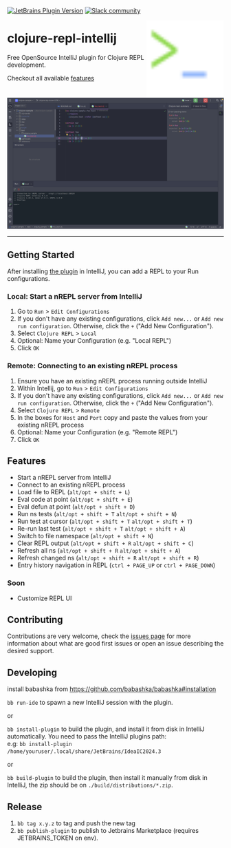 [![JetBrains Plugin Version](https://img.shields.io/jetbrains/plugin/v/com.github.clojure-repl?style=flat-square&labelColor=91B6FB&color=93DA52&link=https%3A%2F%2Fplugins.jetbrains.com%2Fplugin%2F23073-clojure-repl)](https://plugins.jetbrains.com/plugin/23073-clojure-repl)
[![Slack community](https://img.shields.io/badge/Slack-chat-blue?style=flat-square&labelColor=91B6FB&color=93DA52)](https://clojurians.slack.com/archives/C06DZSPDCPJ)

<img src="images/logo.svg" width="180" align="right">

# clojure-repl-intellij

<!-- Plugin description -->

Free OpenSource IntelliJ plugin for Clojure REPL development. 

Checkout all available [features](https://github.com/afucher/clojure-repl-intellij#features)

<!-- Plugin description end -->

![Clojure LSP Intellij](images/demo.png)

---
## Getting Started
After installing [the plugin](https://plugins.jetbrains.com/plugin/23073-clojure-repl) in IntelliJ, you can add a REPL to your Run
configurations.

### Local: Start a nREPL server from IntelliJ
1. Go to `Run` > `Edit Configurations`
2. If you don't have any existing configurations, click `Add new...` or `Add new run configuration`. Otherwise, click the `+` ("Add New Configuration").
3. Select `Clojure REPL` > `Local`
4. Optional: Name your Configuration (e.g. "Local REPL")
5. Click `OK`


### Remote: Connecting to an existing nREPL process
1. Ensure you have an existing nREPL process running outside IntelliJ
2. Within Intellij, go to `Run` > `Edit Configurations`
3. If you don't have any existing configurations, click `Add new...` or `Add new run configuration`. Otherwise, click the `+` ("Add New Configuration").
4. Select `Clojure REPL` > `Remote`
5. In the boxes for `Host` and `Port` copy and paste the values from your existing nREPL process
6. Optional: Name your Configuration (e.g. "Remote REPL")
7. Click `OK`

## Features

- Start a nREPL server from IntelliJ
- Connect to an existing nREPL process
- Load file to REPL (`alt/opt + shift + L`)
- Eval code at point (`alt/opt + shift + E`)
- Eval defun at point (`alt/opt + shift + D`)
- Run ns tests  (`alt/opt + shift + T` `alt/opt + shift + N`)
- Run test at cursor (`alt/opt + shift + T` `alt/opt + shift + T`)
- Re-run last test  (`alt/opt + shift + T` `alt/opt + shift + A`)
- Switch to file namespace (`alt/opt + shift + N`)
- Clear REPL output (`alt/opt + shift + R` `alt/opt + shift + C`)
- Refresh all ns (`alt/opt + shift + R` `alt/opt + shift + A`)
- Refresh changed ns (`alt/opt + shift + R` `alt/opt + shift + R`)
- Entry history navigation in REPL (`ctrl + PAGE_UP` or `ctrl + PAGE_DOWN`)

### Soon

- Customize REPL UI

## Contributing

Contributions are very welcome, check the [issues page](https://github.com/afucher/clojure-repl-intellij/issues) for more information about what are good first issues or open an issue describing the desired support.


## Developing
install babashka from https://github.com/babashka/babashka#installation

`bb run-ide` to spawn a new IntelliJ session with the plugin.

or

`bb install-plugin` to build the plugin, and install it from disk in IntelliJ automatically. You need to pass the IntelliJ plugins path:  
e.g: ```bb install-plugin /home/youruser/.local/share/JetBrains/IdeaIC2024.3```

or

`bb build-plugin` to build the plugin, then install it manually from disk in IntelliJ, the zip should be on `./build/distributions/*.zip`.

## Release

1. `bb tag x.y.z` to tag and push the new tag
2. `bb publish-plugin` to publish to Jetbrains Marketplace (requires JETBRAINS_TOKEN on env).
